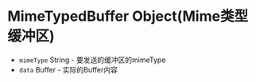 # MimeTypedBuffer Object(Mime类型缓冲区)

* `mimeType` String - 要发送的缓冲区的mimeType
* `data` Buffer - 实际的Buffer内容
